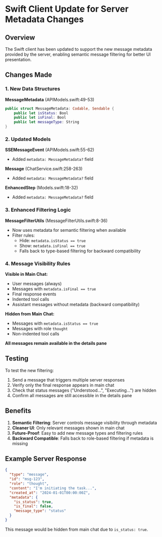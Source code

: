 # Swift Client Update for Server Metadata Changes

## Overview
The Swift client has been updated to support the new message metadata provided by the server, enabling semantic message filtering for better UI presentation.

## Changes Made

### 1. New Data Structures

**MessageMetadata** (APIModels.swift:49-53)
```swift
public struct MessageMetadata: Codable, Sendable {
    public let isStatus: Bool
    public let isFinal: Bool
    public let messageType: String
}
```

### 2. Updated Models

**SSEMessageEvent** (APIModels.swift:55-62)
- Added `metadata: MessageMetadata?` field

**Message** (ChatService.swift:258-263)
- Added `metadata: MessageMetadata?` field

**EnhancedStep** (Models.swift:18-32)
- Added `metadata: MessageMetadata?` field

### 3. Enhanced Filtering Logic

**MessageFilterUtils** (MessageFilterUtils.swift:8-36)
- Now uses metadata for semantic filtering when available
- Filter rules:
  - Hide: `metadata.isStatus == true`
  - Show: `metadata.isFinal == true`
  - Falls back to type-based filtering for backward compatibility

### 4. Message Visibility Rules

**Visible in Main Chat:**
- User messages (always)
- Messages with `metadata.isFinal == true`
- Final response events
- Indented tool calls
- Assistant messages without metadata (backward compatibility)

**Hidden from Main Chat:**
- Messages with `metadata.isStatus == true`
- Messages with role `thought`
- Non-indented tool calls

**All messages remain available in the details pane**

## Testing

To test the new filtering:
1. Send a message that triggers multiple server responses
2. Verify only the final response appears in main chat
3. Check that status messages ("Understood...", "Executing...") are hidden
4. Confirm all messages are still accessible in the details pane

## Benefits

1. **Semantic Filtering**: Server controls message visibility through metadata
2. **Cleaner UI**: Only relevant messages shown in main chat
3. **Future-Proof**: Easy to add new message types and filtering rules
4. **Backward Compatible**: Falls back to role-based filtering if metadata is missing

## Example Server Response

```json
{
  "type": "message",
  "id": "msg-123",
  "role": "thought",
  "content": "I'm initiating the task...",
  "created_at": "2024-01-01T00:00:00Z",
  "metadata": {
    "is_status": true,
    "is_final": false,
    "message_type": "status"
  }
}
```

This message would be hidden from main chat due to `is_status: true`.